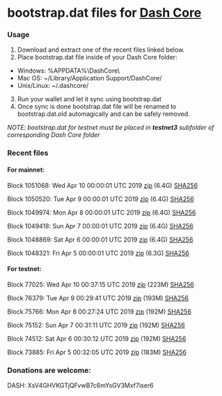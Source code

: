 # bootstrap.dat files for [Dash Core](https://www.dash.org)

### Usage

1. Download and extract one of the recent files linked below.
2. Place bootstrap.dat file inside of your Dash Core folder:
 - Windows: %APPDATA%\DashCore\
 - Mac OS: ~/Library/Application Support/DashCore/
 - Unix/Linux: ~/.dashcore/
3. Run your wallet and let it sync using bootstrap.dat
4. Once sync is done bootstrap.dat file will be renamed to bootstrap.dat.old automagically and can be safely removed.

_NOTE: bootstrap.dat for testnet must be placed in **testnet3** subfolder of corresponding Dash Core folder_

### Recent files

#### For mainnet:

Block 1051068: Wed Apr 10 00:00:01 UTC 2019 [zip](https://dash-bootstrap.ams3.digitaloceanspaces.com/mainnet/2019-04-10/bootstrap.dat.zip) (6.4G) [SHA256](https://dash-bootstrap.ams3.digitaloceanspaces.com/mainnet/2019-04-10/sha256.txt)

Block 1050520: Tue Apr  9 00:00:01 UTC 2019 [zip](https://dash-bootstrap.ams3.digitaloceanspaces.com/mainnet/2019-04-09/bootstrap.dat.zip) (6.4G) [SHA256](https://dash-bootstrap.ams3.digitaloceanspaces.com/mainnet/2019-04-09/sha256.txt)

Block 1049974: Mon Apr  8 00:00:01 UTC 2019 [zip](https://dash-bootstrap.ams3.digitaloceanspaces.com/mainnet/2019-04-08/bootstrap.dat.zip) (6.4G) [SHA256](https://dash-bootstrap.ams3.digitaloceanspaces.com/mainnet/2019-04-08/sha256.txt)

Block 1049418: Sun Apr  7 00:00:01 UTC 2019 [zip](https://dash-bootstrap.ams3.digitaloceanspaces.com/mainnet/2019-04-07/bootstrap.dat.zip) (6.4G) [SHA256](https://dash-bootstrap.ams3.digitaloceanspaces.com/mainnet/2019-04-07/sha256.txt)

Block 1048869: Sat Apr  6 00:00:01 UTC 2019 [zip](https://dash-bootstrap.ams3.digitaloceanspaces.com/mainnet/2019-04-06/bootstrap.dat.zip) (6.4G) [SHA256](https://dash-bootstrap.ams3.digitaloceanspaces.com/mainnet/2019-04-06/sha256.txt)

Block 1048321: Fri Apr  5 00:00:01 UTC 2019 [zip](https://dash-bootstrap.ams3.digitaloceanspaces.com/mainnet/2019-04-05/bootstrap.dat.zip) (6.3G) [SHA256](https://dash-bootstrap.ams3.digitaloceanspaces.com/mainnet/2019-04-05/sha256.txt)


#### For testnet:

Block 77025: Wed Apr 10 00:37:15 UTC 2019 [zip](https://dash-bootstrap.ams3.digitaloceanspaces.com/testnet/2019-04-10/bootstrap.dat.zip) (223M) [SHA256](https://dash-bootstrap.ams3.digitaloceanspaces.com/testnet/2019-04-10/sha256.txt)

Block 76379: Tue Apr  9 00:29:41 UTC 2019 [zip](https://dash-bootstrap.ams3.digitaloceanspaces.com/testnet/2019-04-09/bootstrap.dat.zip) (193M) [SHA256](https://dash-bootstrap.ams3.digitaloceanspaces.com/testnet/2019-04-09/sha256.txt)

Block 75766: Mon Apr  8 00:27:24 UTC 2019 [zip](https://dash-bootstrap.ams3.digitaloceanspaces.com/testnet/2019-04-08/bootstrap.dat.zip) (192M) [SHA256](https://dash-bootstrap.ams3.digitaloceanspaces.com/testnet/2019-04-08/sha256.txt)

Block 75152: Sun Apr  7 00:31:11 UTC 2019 [zip](https://dash-bootstrap.ams3.digitaloceanspaces.com/testnet/2019-04-07/bootstrap.dat.zip) (192M) [SHA256](https://dash-bootstrap.ams3.digitaloceanspaces.com/testnet/2019-04-07/sha256.txt)

Block 74512: Sat Apr  6 00:30:12 UTC 2019 [zip](https://dash-bootstrap.ams3.digitaloceanspaces.com/testnet/2019-04-06/bootstrap.dat.zip) (192M) [SHA256](https://dash-bootstrap.ams3.digitaloceanspaces.com/testnet/2019-04-06/sha256.txt)

Block 73885: Fri Apr  5 00:32:05 UTC 2019 [zip](https://dash-bootstrap.ams3.digitaloceanspaces.com/testnet/2019-04-05/bootstrap.dat.zip) (183M) [SHA256](https://dash-bootstrap.ams3.digitaloceanspaces.com/testnet/2019-04-05/sha256.txt)


### Donations are welcome:

DASH: XsV4GHVKGTjQFvwB7c6mYsGV3Mxf7iser6
